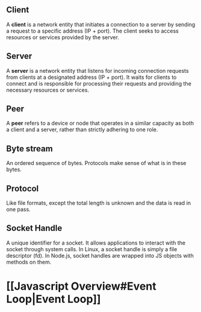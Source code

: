 ## Client
A **client** is a network entity that initiates a connection to a server by sending a request to a specific address (IP + port). The client seeks to access resources or services provided by the server.
## Server
A **server** is a network entity that listens for incoming connection requests from clients at a designated address (IP + port). It waits for clients to connect and is responsible for processing their requests and providing the necessary resources or services.
## Peer
A **peer** refers to a device or node that operates in a similar capacity as both a client and a server, rather than strictly adhering to one role.
## Byte stream
An ordered sequence of bytes. Protocols make sense of what is in these bytes.
## Protocol
Like file formats, except the total length is unknown and the data is read in one pass.
## Socket Handle
A unique identifier for a socket. It allows applications to interact with the socket through system calls. In Linux, a socket handle is simply a file descriptor (fd). In Node.js, socket handles are wrapped into JS objects with methods on them.
# [[Javascript Overview#Event Loop|Event Loop]]


